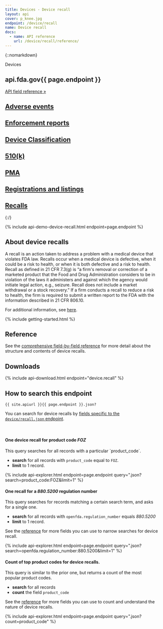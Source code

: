 ```yaml
---
title: Devices - Device recall
layout: api
cover: p_knee.jpg
endpoint: /device/recall
name: Device recall
docs:
  - name: API reference
    url: /device/recall/reference/
---
```

{::nomarkdown}
<section class="content-heading api {% if page.cover %}cover{% endif %}" style="background-image:url('{{ site.baseurl }}/assets/img/{{ page.cover }}');">
  <div class="content-heading-text">
    <div class="content-heading-title">
      Devices
    </div>
    <h1><span class="faded">api.fda.gov</span>{{ page.endpoint }}</h1>
    <a href="{{ site.baseurl }}{{ page.endpoint }}/reference/" class="api-nav">API field reference »</a>
  </div>
</section>

<div class="row tabs">
  <div class="col-sm-6 tab"><h2><a href="{{ site.baseurl }}/device/event/">Adverse events</a></h2></div>
  <div class="col-sm-6 tab"><h2><a href="{{ site.baseurl }}/device/enforcement/">Enforcement reports</a></h2></div>
  <div class="col-sm-6 tab"><h2><a href="{{ site.baseurl }}/device/classification/">Device Classification</a></h2></div>
  <div class="col-sm-6 tab"><h2><a href="{{ site.baseurl }}/device/510k/">510(k)</a></h2></div>
  <div class="col-sm-6 tab"><h2><a href="{{ site.baseurl }}/device/pma/">PMA</a></h2></div>
  <div class="col-sm-6 tab"><h2><a href="{{ site.baseurl }}/device/registrationlisting/">Registrations and listings</a></h2></div>
  <div class="col-sm-6 tab selected"><h2><a href="{{ site.baseurl }}/device/recall/">Recalls</a></h2></div>
</div>
{:/}

{% include api-demo-device-recall.html endpoint=page.endpoint %}

<section class="reference">

## About device recalls

A recall is an action taken to address a problem with a medical device that violates FDA law. Recalls occur when a medical device is defective, when it could be a risk to health, or when it is both defective and a risk to health. Recall as defined in 21 CFR 7.3(g) is “a firm's removal or correction of a marketed product that the Food and Drug Administration considers to be in violation of the laws it administers and against which the agency would initiate legal action, e.g., seizure. Recall does not include a market withdrawal or a stock recovery.”  If a firm conducts a recall to reduce a risk to health, the firm is required to submit a written report to the FDA with the information described in 21 CFR 806.10.

For additional information, see [here](http://www.fda.gov/MedicalDevices/Safety/ListofRecalls/ucm329946.htm).

<!-- TODO(hansnelsen): Add dataset page once it is ready -->
{% include getting-started.html %}

## Reference

See the <a href="reference/">comprehensive field-by-field reference</a> for more detail about the structure and contents of device recalls.

## Downloads

{% include api-download.html endpoint="device.recall" %}

## How to search this endpoint

    {{ site.apiurl }}{{ page.endpoint }}.json?

You can search for device recalls by <a href="reference/">fields specific to the `device/recall.json` endpoint</a>.

<div class="api-explorer" style="margin-top: 7ex">
<div class="query">
<h4 class="query-title">One device recall for product code <em>FOZ</em></h4>
<div class="query-description">
This query searches for all records with a particular `product_code`.

 - **search** for all records with `product_code` equal to `FOZ`.
 - **limit** to 1 record.

</div>
</div>
<div class="explorer">
{% include api-explorer.html endpoint=page.endpoint query=".json?search=product_code:FOZ&limit=1" %}
</div>
</div>

<div class="api-explorer">
<div class="query">
<h4 class="query-title">One recall for a <em>880.5200</em> regulation number</h4>
<div class="query-description">
This query searches for records matching a certain search term, and asks for a single one.

 - **search** for all records with `openfda.regulation_number` equals *880.5200*
 - **limit** to 1 record.

See the [reference](reference/) for more fields you can use to narrow searches for device recall.
</div>
</div>
<div class="explorer">
{% include api-explorer.html endpoint=page.endpoint query=".json?search=openfda.regulation_number:880.5200&limit=1" %}
</div>
</div>

<div class="api-explorer">
<div class="query">
<h4 class="query-title">Count of top product codes for device recalls.</h4>
<div class="query-description">
This query is similar to the prior one, but returns a count of the most popular product codes.

  - **search** for all records
  - **count** the field `product_code`

See the [reference](reference/) for more fields you can use to count and understand the nature of device recalls.
</div>
<!-- <svg class="chart"></svg> -->
</div>
<div class="explorer">
{% include api-explorer.html endpoint=page.endpoint query=".json?count=product_code" %}
</div>
</div>

</section>
